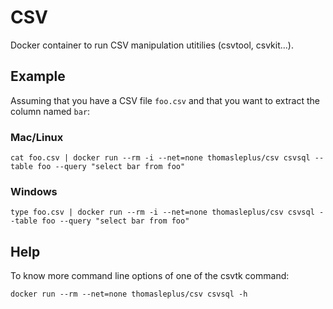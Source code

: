 # CSV

Docker container to run CSV manipulation utitilies (csvtool, csvkit...).

## Example

Assuming that you have a CSV file `foo.csv` and that you want to extract the column named `bar`:

### Mac/Linux

```
cat foo.csv | docker run --rm -i --net=none thomasleplus/csv csvsql --table foo --query "select bar from foo"
```

### Windows

```
type foo.csv | docker run --rm -i --net=none thomasleplus/csv csvsql --table foo --query "select bar from foo"
```

## Help

To know more command line options of one of the csvtk command:

```
docker run --rm --net=none thomasleplus/csv csvsql -h
```
